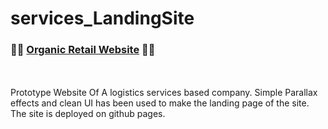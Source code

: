 # services_LandingSite

### 🔗🔗  [Organic Retail Website](https://kaustav202.github.io/services_LandingSite/)   🍁🍂
<br/>
</br>
Prototype Website Of A logistics services based company. Simple Parallax effects and clean UI has been used to make the landing page of the site.
The site is deployed on github pages.
